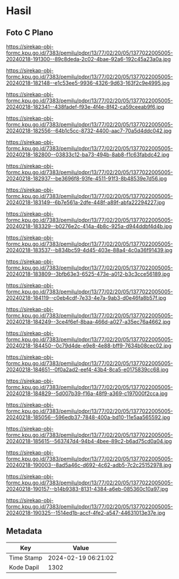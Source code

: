 # Hasil

## Foto C Plano

https://sirekap-obj-formc.kpu.go.id/7383/pemilu/pdpr/13/77/02/20/05/1377022005005-20240218-191300--89c8deda-2c02-4bae-92a6-192c45a23a0a.jpg

https://sirekap-obj-formc.kpu.go.id/7383/pemilu/pdpr/13/77/02/20/05/1377022005005-20240218-182148--e1c53ee5-9936-4326-9d63-163f2c9e4995.jpg

https://sirekap-obj-formc.kpu.go.id/7383/pemilu/pdpr/13/77/02/20/05/1377022005005-20240218-182341--438fadef-f93e-4f4e-8f42-ca59ceeab9f6.jpg

https://sirekap-obj-formc.kpu.go.id/7383/pemilu/pdpr/13/77/02/20/05/1377022005005-20240218-182556--64b1c5cc-8732-4400-aac7-70a5d4ddc042.jpg

https://sirekap-obj-formc.kpu.go.id/7383/pemilu/pdpr/13/77/02/20/05/1377022005005-20240218-182800--03833c12-ba73-494b-8ab8-f1c63fabdc42.jpg

https://sirekap-obj-formc.kpu.go.id/7383/pemilu/pdpr/13/77/02/20/05/1377022005005-20240218-182937--be3696f8-93fe-4511-91f3-8b48539e7d56.jpg

https://sirekap-obj-formc.kpu.go.id/7383/pemilu/pdpr/13/77/02/20/05/1377022005005-20240218-183149--6b7e561a-2dfe-448f-a89f-abfa22294227.jpg

https://sirekap-obj-formc.kpu.go.id/7383/pemilu/pdpr/13/77/02/20/05/1377022005005-20240218-183329--b0276e2c-414a-4b8c-925a-d944ddbf4d4b.jpg

https://sirekap-obj-formc.kpu.go.id/7383/pemilu/pdpr/13/77/02/20/05/1377022005005-20240218-183537--b834bc59-4d45-403e-88a4-4c0a36f91439.jpg

https://sirekap-obj-formc.kpu.go.id/7383/pemilu/pdpr/13/77/02/20/05/1377022005005-20240218-183809--3bfb63e3-6525-473e-a012-b3c3cce56189.jpg

https://sirekap-obj-formc.kpu.go.id/7383/pemilu/pdpr/13/77/02/20/05/1377022005005-20240218-184119--c0eb4cdf-7e33-4e7a-9ab3-d0e46fa8b57f.jpg

https://sirekap-obj-formc.kpu.go.id/7383/pemilu/pdpr/13/77/02/20/05/1377022005005-20240218-184249--3ce4f6ef-8baa-466d-a027-a35ec76a4662.jpg

https://sirekap-obj-formc.kpu.go.id/7383/pemilu/pdpr/13/77/02/20/05/1377022005005-20240218-184450--0c79d4de-e9e8-4e88-bff9-7634b08cec02.jpg

https://sirekap-obj-formc.kpu.go.id/7383/pemilu/pdpr/13/77/02/20/05/1377022005005-20240218-184651--0f0a2ad2-eef4-43b4-8ca5-e0175839cc68.jpg

https://sirekap-obj-formc.kpu.go.id/7383/pemilu/pdpr/13/77/02/20/05/1377022005005-20240218-184829--5d007b39-f16a-48f9-a369-c197000f2cca.jpg

https://sirekap-obj-formc.kpu.go.id/7383/pemilu/pdpr/13/77/02/20/05/1377022005005-20240218-185056--596edb37-7848-400a-bd10-11e5aa565592.jpg

https://sirekap-obj-formc.kpu.go.id/7383/pemilu/pdpr/13/77/02/20/05/1377022005005-20240218-185615--563747d4-94b4-4bee-89c2-b6ad75cd0a04.jpg

https://sirekap-obj-formc.kpu.go.id/7383/pemilu/pdpr/13/77/02/20/05/1377022005005-20240218-190003--8ad5a46c-d692-4c62-adb5-7c2c25152978.jpg

https://sirekap-obj-formc.kpu.go.id/7383/pemilu/pdpr/13/77/02/20/05/1377022005005-20240218-190157--b14b9383-8131-4384-a6eb-085360c10a97.jpg

https://sirekap-obj-formc.kpu.go.id/7383/pemilu/pdpr/13/77/02/20/05/1377022005005-20240218-190325--1514ed1b-accf-4fe2-a547-44631013e37e.jpg


## Metadata

| Key        | Value               |
| ---------- | ------------------- |
| Time Stamp | 2024-02-19 06:21:02 |
| Kode Dapil | 1302                |



